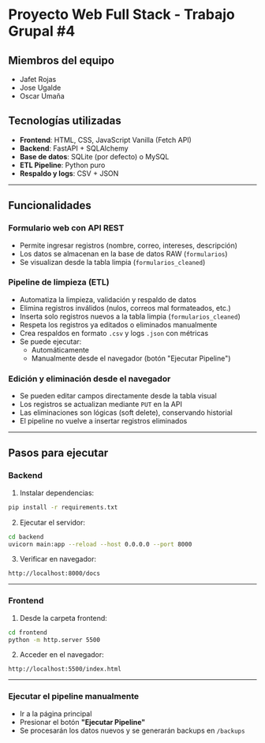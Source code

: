 # Proyecto Web Full Stack - Trabajo Grupal #4

## Miembros del equipo

* Jafet Rojas
* Jose Ugalde
* Oscar Umaña

## Tecnologías utilizadas

* **Frontend**: HTML, CSS, JavaScript Vanilla (Fetch API)
* **Backend**: FastAPI + SQLAlchemy
* **Base de datos**: SQLite (por defecto) o MySQL
* **ETL Pipeline**: Python puro
* **Respaldo y logs**: CSV + JSON

---

## Funcionalidades

### Formulario web con API REST

- Permite ingresar registros (nombre, correo, intereses, descripción)
- Los datos se almacenan en la base de datos RAW (`formularios`)
- Se visualizan desde la tabla limpia (`formularios_cleaned`)

### Pipeline de limpieza (ETL)

- Automatiza la limpieza, validación y respaldo de datos
- Elimina registros inválidos (nulos, correos mal formateados, etc.)
- Inserta solo registros nuevos a la tabla limpia (`formularios_cleaned`)
- Respeta los registros ya editados o eliminados manualmente
- Crea respaldos en formato `.csv` y logs `.json` con métricas
- Se puede ejecutar:
  - Automáticamente
  - Manualmente desde el navegador (botón "Ejecutar Pipeline")

### Edición y eliminación desde el navegador

- Se pueden editar campos directamente desde la tabla visual
- Los registros se actualizan mediante `PUT` en la API
- Las eliminaciones son lógicas (soft delete), conservando historial
- El pipeline no vuelve a insertar registros eliminados

---

## Pasos para ejecutar

### Backend

1. Instalar dependencias:

```bash
pip install -r requirements.txt
```

2. Ejecutar el servidor:

```bash
cd backend
uvicorn main:app --reload --host 0.0.0.0 --port 8000
```

3. Verificar en navegador:

```
http://localhost:8000/docs
```

---

### Frontend

1. Desde la carpeta frontend:

```bash
cd frontend
python -m http.server 5500
```

2. Acceder en el navegador:

```
http://localhost:5500/index.html
```

---

### Ejecutar el pipeline manualmente

- Ir a la página principal
- Presionar el botón **"Ejecutar Pipeline"**
- Se procesarán los datos nuevos y se generarán backups en `/backups`